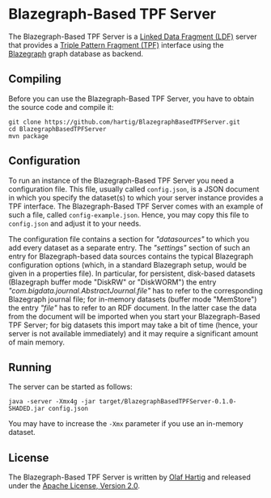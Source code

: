 # Blazegraph-Based TPF Server
The Blazegraph-Based TPF Server is a [Linked Data Fragment (LDF)](http://linkeddatafragments.org/) server that provides a [Triple Pattern Fragment (TPF)](http://linkeddatafragments.org/in-depth/#tpf) interface using the [Blazegraph](https://www.blazegraph.com/) graph database as backend.

## Compiling
Before you can use the Blazegraph-Based TPF Server, you have to obtain the source code and compile it:

```
git clone https://github.com/hartig/BlazegraphBasedTPFServer.git
cd BlazegraphBasedTPFServer
mvn package
```

## Configuration
To run an instance of the Blazegraph-Based TPF Server you need a configuration file. This file, usually called `config.json`, is a JSON document in which you specify the dataset(s) to which your server instance provides a TPF interface. The Blazegraph-Based TPF Server comes with an example of such a file, called `config-example.json`. Hence, you may copy this file to `config.json` and adjust it to your needs.

The configuration file contains a section for _"datasources"_ to which you add every dataset as a separate entry. The _"settings"_ section of such an entry for Blazegraph-based data sources contains the typical Blazegraph configuration options (which, in a standard Blazegraph setup, would be given in a properties file). In particular, for persistent, disk-based datasets (Blazegraph buffer mode "DiskRW" or "DiskWORM") the entry _"com.bigdata.journal.AbstractJournal.file"_ has to refer to the corresponding Blazegraph journal file; for in-memory datasets (buffer mode "MemStore") the entry _"file"_ has to refer to an RDF document. In the latter case the data from the document will be imported when you start your Blazegraph-Based TPF Server; for big datasets this import may take a bit of time (hence, your server is not available immediately) and it may require a significant amount of main memory.

## Running
The server can be started as follows:

```
java -server -Xmx4g -jar target/BlazegraphBasedTPFServer-0.1.0-SHADED.jar config.json
```

You may have to increase the `-Xmx` parameter if you use an in-memory dataset.

## License
The Blazegraph-Based TPF Server is written by [Olaf Hartig](http://olafhartig.de/) and released under the [Apache License, Version 2.0](http://www.apache.org/licenses/).